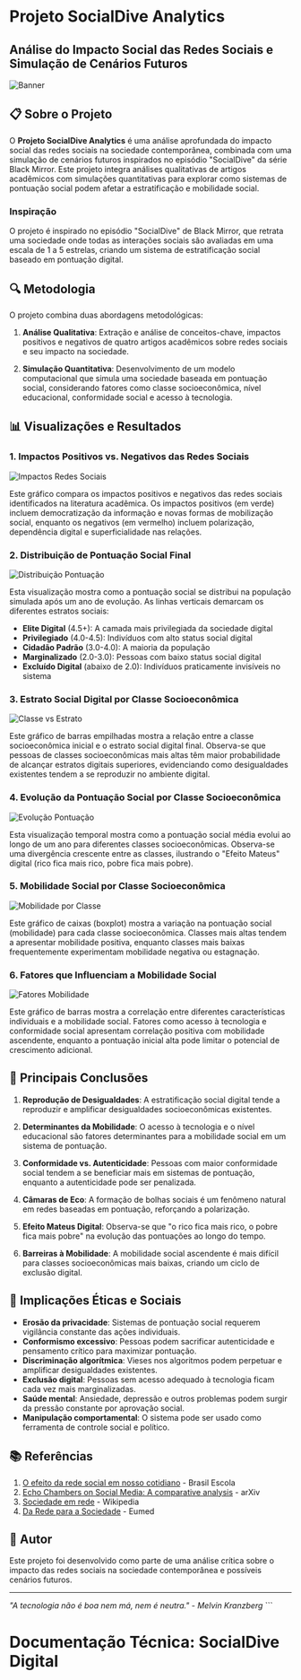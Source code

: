# Projeto SocialDive Analytics

## Análise do Impacto Social das Redes Sociais e Simulação de Cenários Futuros

![Banner](https://miro.medium.com/v2/resize:fit:1400/1*JxqyAWbrXH_KnPCiKNXytQ.jpeg)

## 📋 Sobre o Projeto

O **Projeto SocialDive Analytics** é uma análise aprofundada do impacto social das redes sociais na sociedade contemporânea, combinada com uma simulação de cenários futuros inspirados no episódio "SocialDive" da série Black Mirror. Este projeto integra análises qualitativas de artigos acadêmicos com simulações quantitativas para explorar como sistemas de pontuação social podem afetar a estratificação e mobilidade social.

### Inspiração

O projeto é inspirado no episódio "SocialDive" de Black Mirror, que retrata uma sociedade onde todas as interações sociais são avaliadas em uma escala de 1 a 5 estrelas, criando um sistema de estratificação social baseado em pontuação digital.

## 🔍 Metodologia

O projeto combina duas abordagens metodológicas:

1. **Análise Qualitativa**: Extração e análise de conceitos-chave, impactos positivos e negativos de quatro artigos acadêmicos sobre redes sociais e seu impacto na sociedade.

2. **Simulação Quantitativa**: Desenvolvimento de um modelo computacional que simula uma sociedade baseada em pontuação social, considerando fatores como classe socioeconômica, nível educacional, conformidade social e acesso à tecnologia.

## 📊 Visualizações e Resultados

### 1. Impactos Positivos vs. Negativos das Redes Sociais

![Impactos Redes Sociais](impactos_redes_sociais.png)

Este gráfico compara os impactos positivos e negativos das redes sociais identificados na literatura acadêmica. Os impactos positivos (em verde) incluem democratização da informação e novas formas de mobilização social, enquanto os negativos (em vermelho) incluem polarização, dependência digital e superficialidade nas relações.

### 2. Distribuição de Pontuação Social Final

![Distribuição Pontuação](distribuicao_pontuacao_final.png)

Esta visualização mostra como a pontuação social se distribui na população simulada após um ano de evolução. As linhas verticais demarcam os diferentes estratos sociais:
- **Elite Digital** (4.5+): A camada mais privilegiada da sociedade digital
- **Privilegiado** (4.0-4.5): Indivíduos com alto status social digital
- **Cidadão Padrão** (3.0-4.0): A maioria da população
- **Marginalizado** (2.0-3.0): Pessoas com baixo status social digital
- **Excluído Digital** (abaixo de 2.0): Indivíduos praticamente invisíveis no sistema

### 3. Estrato Social Digital por Classe Socioeconômica

![Classe vs Estrato](classe_vs_estrato.png)

Este gráfico de barras empilhadas mostra a relação entre a classe socioeconômica inicial e o estrato social digital final. Observa-se que pessoas de classes socioeconômicas mais altas têm maior probabilidade de alcançar estratos digitais superiores, evidenciando como desigualdades existentes tendem a se reproduzir no ambiente digital.

### 4. Evolução da Pontuação Social por Classe Socioeconômica

![Evolução Pontuação](evolucao_pontuacao_por_classe.png)

Esta visualização temporal mostra como a pontuação social média evolui ao longo de um ano para diferentes classes socioeconômicas. Observa-se uma divergência crescente entre as classes, ilustrando o "Efeito Mateus" digital (rico fica mais rico, pobre fica mais pobre).

### 5. Mobilidade Social por Classe Socioeconômica

![Mobilidade por Classe](mobilidade_por_classe.png)

Este gráfico de caixas (boxplot) mostra a variação na pontuação social (mobilidade) para cada classe socioeconômica. Classes mais altas tendem a apresentar mobilidade positiva, enquanto classes mais baixas frequentemente experimentam mobilidade negativa ou estagnação.

### 6. Fatores que Influenciam a Mobilidade Social

![Fatores Mobilidade](fatores_mobilidade.png)

Este gráfico de barras mostra a correlação entre diferentes características individuais e a mobilidade social. Fatores como acesso à tecnologia e conformidade social apresentam correlação positiva com mobilidade ascendente, enquanto a pontuação inicial alta pode limitar o potencial de crescimento adicional.

## 🧠 Principais Conclusões

1. **Reprodução de Desigualdades**: A estratificação social digital tende a reproduzir e amplificar desigualdades socioeconômicas existentes.

2. **Determinantes da Mobilidade**: O acesso à tecnologia e o nível educacional são fatores determinantes para a mobilidade social em um sistema de pontuação.

3. **Conformidade vs. Autenticidade**: Pessoas com maior conformidade social tendem a se beneficiar mais em sistemas de pontuação, enquanto a autenticidade pode ser penalizada.

4. **Câmaras de Eco**: A formação de bolhas sociais é um fenômeno natural em redes baseadas em pontuação, reforçando a polarização.

5. **Efeito Mateus Digital**: Observa-se que "o rico fica mais rico, o pobre fica mais pobre" na evolução das pontuações ao longo do tempo.

6. **Barreiras à Mobilidade**: A mobilidade social ascendente é mais difícil para classes socioeconômicas mais baixas, criando um ciclo de exclusão digital.

## 🚨 Implicações Éticas e Sociais

- **Erosão da privacidade**: Sistemas de pontuação social requerem vigilância constante das ações individuais.
- **Conformismo excessivo**: Pessoas podem sacrificar autenticidade e pensamento crítico para maximizar pontuação.
- **Discriminação algorítmica**: Vieses nos algoritmos podem perpetuar e amplificar desigualdades existentes.
- **Exclusão digital**: Pessoas sem acesso adequado à tecnologia ficam cada vez mais marginalizadas.
- **Saúde mental**: Ansiedade, depressão e outros problemas podem surgir da pressão constante por aprovação social.
- **Manipulação comportamental**: O sistema pode ser usado como ferramenta de controle social e político.


## 📚 Referências

1. [O efeito da rede social em nosso cotidiano](https://meuartigo.brasilescola.uol.com.br/sociologia/o-efeito-rede-social-nosso-cotidiano.htm) - Brasil Escola
2. [Echo Chambers on Social Media: A comparative analysis](https://arxiv.org/abs/2004.09603) - arXiv
3. [Sociedade em rede](https://pt.wikipedia.org/wiki/Sociedade_em_rede) - Wikipedia
4. [Da Rede para a Sociedade](https://www.eumed.net/rev/cccss/2017/01/redes.html) - Eumed

## 📝 Autor

Este projeto foi desenvolvido como parte de uma análise crítica sobre o impacto das redes sociais na sociedade contemporânea e possíveis cenários futuros.

---

*"A tecnologia não é boa nem má, nem é neutra." - Melvin Kranzberg*
\`\`\`

# Documentação Técnica: SocialDive Digital
